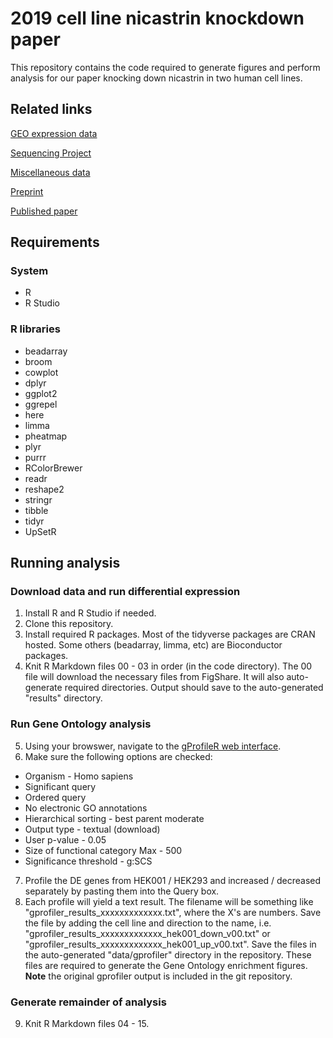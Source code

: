 # 2019 cell line nicastrin knockdown paper
This repository contains the code required to generate figures and perform analysis for our paper knocking down nicastrin in two human cell lines.

## Related links
[GEO expression data](https://www.ncbi.nlm.nih.gov/geo/query/acc.cgi?acc=GSE57949)

[Sequencing Project](https://www.ncbi.nlm.nih.gov/bioproject/?term=PRJNA268374)

[Miscellaneous data](https://figshare.com/projects/2019_Roberson_lab_nicastrin_cell_line_knockdown_data/58658)

[Preprint](https://www.biorxiv.org/content/early/2018/06/22/353482.1)

[Published paper](https://onlinelibrary.wiley.com/doi/abs/10.1111/ced.13906)


## Requirements

### System
* R
* R Studio

### R libraries
* beadarray
* broom
* cowplot
* dplyr
* ggplot2
* ggrepel
* here
* limma
* pheatmap
* plyr
* purrr
* RColorBrewer
* readr
* reshape2
* stringr
* tibble
* tidyr
* UpSetR

## Running analysis

### Download data and run differential expression
1. Install R and R Studio if needed.
2. Clone this repository.
3. Install required R packages. Most of the tidyverse packages are CRAN hosted. Some others (beadarray, limma, etc) are Bioconductor packages.
4. Knit R Markdown files 00 - 03 in order (in the code directory). The 00 file will download the necessary files from FigShare. It will also auto-generate required directories. Output should save to the auto-generated "results" directory.

### Run Gene Ontology analysis
5. Using your browswer, navigate to the [gProfileR web interface](https://biit.cs.ut.ee/gprofiler).
6. Make sure the following options are checked:
 * Organism - Homo sapiens
 * Significant query
 * Ordered query
 * No electronic GO annotations
 * Hierarchical sorting - best parent moderate
 * Output type - textual (download)
 * User p-value - 0.05
 * Size of functional category Max - 500
 * Significance threshold - g:SCS
7. Profile the DE genes from HEK001 / HEK293 and increased / decreased separately by pasting them into the Query box.
8. Each profile will yield a text result. The filename will be something like "gprofiler_results_xxxxxxxxxxxxx.txt", where the X's are numbers. Save the file by adding the cell line and direction to the name, i.e. "gprofiler_results_xxxxxxxxxxxxx_hek001_down_v00.txt" or "gprofiler_results_xxxxxxxxxxxxx_hek001_up_v00.txt". Save the files in the auto-generated "data/gprofiler" directory in the repository. These files are required to generate the Gene Ontology enrichment figures. **Note** the original gprofiler output is included in the git repository.

### Generate remainder of analysis
9. Knit R Markdown files 04 - 15.
